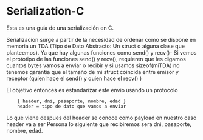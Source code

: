 # Serialization-C
Esta es una guía de una serialización en C.


  Serializacion surge a partir de la necesidad de ordenar como se dispone en memoria un TDA (Tipo de Dato Abstracto: Un struct o alguna clase que planteemos).
  Ya que hay algunas funciones como send() y recv()- Si vemos el prototipo de las funciones send() y recv(), requieren que les digamos cuantos bytes vamos a
  enviar o recibir y si usamos sizeof(miTDA) no tenemos garantia que el tamaño de mi struct coincida entre emisor y receptor
  (quien hace el send() y quien hace el recv() )
 
 
 
   El objetivo entonces es estandarizar este envio usando un protocolo
        
        { header, dni, pasaporte, nombre, edad }
        header = tipo de dato que vamos a enviar
    
 Lo que viene despues del header se conoce como payload en nuestro caso header va a ser Persona
 lo siguiente que recibiremos sera dni, pasaporte, nombre, edad.
 
 
 


